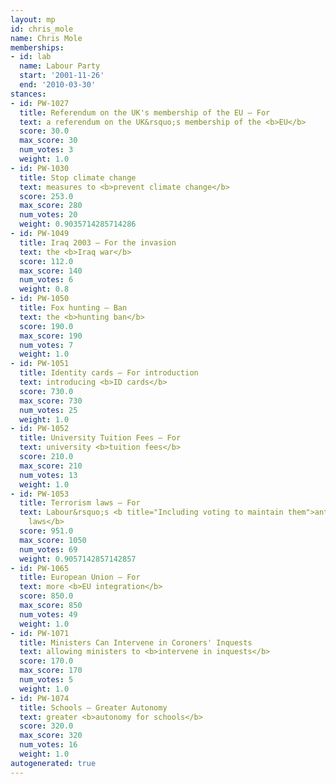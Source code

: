 ```yaml
---
layout: mp
id: chris_mole
name: Chris Mole
memberships:
- id: lab
  name: Labour Party
  start: '2001-11-26'
  end: '2010-03-30'
stances:
- id: PW-1027
  title: Referendum on the UK's membership of the EU — For
  text: a referendum on the UK&rsquo;s membership of the <b>EU</b>
  score: 30.0
  max_score: 30
  num_votes: 3
  weight: 1.0
- id: PW-1030
  title: Stop climate change
  text: measures to <b>prevent climate change</b>
  score: 253.0
  max_score: 280
  num_votes: 20
  weight: 0.9035714285714286
- id: PW-1049
  title: Iraq 2003 — For the invasion
  text: the <b>Iraq war</b>
  score: 112.0
  max_score: 140
  num_votes: 6
  weight: 0.8
- id: PW-1050
  title: Fox hunting — Ban
  text: the <b>hunting ban</b>
  score: 190.0
  max_score: 190
  num_votes: 7
  weight: 1.0
- id: PW-1051
  title: Identity cards — For introduction
  text: introducing <b>ID cards</b>
  score: 730.0
  max_score: 730
  num_votes: 25
  weight: 1.0
- id: PW-1052
  title: University Tuition Fees — For
  text: university <b>tuition fees</b>
  score: 210.0
  max_score: 210
  num_votes: 13
  weight: 1.0
- id: PW-1053
  title: Terrorism laws — For
  text: Labour&rsquo;s <b title="Including voting to maintain them">anti-terrorism
    laws</b>
  score: 951.0
  max_score: 1050
  num_votes: 69
  weight: 0.9057142857142857
- id: PW-1065
  title: European Union — For
  text: more <b>EU integration</b>
  score: 850.0
  max_score: 850
  num_votes: 49
  weight: 1.0
- id: PW-1071
  title: Ministers Can Intervene in Coroners' Inquests
  text: allowing ministers to <b>intervene in inquests</b>
  score: 170.0
  max_score: 170
  num_votes: 5
  weight: 1.0
- id: PW-1074
  title: Schools — Greater Autonomy
  text: greater <b>autonomy for schools</b>
  score: 320.0
  max_score: 320
  num_votes: 16
  weight: 1.0
autogenerated: true
---
```


